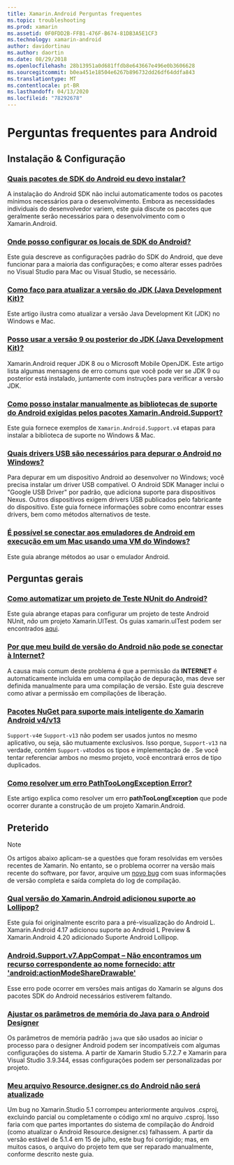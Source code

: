 ```yaml
---
title: Xamarin.Android Perguntas frequentes
ms.topic: troubleshooting
ms.prod: xamarin
ms.assetid: 0F0FDD2B-FFB1-476F-B674-81DB3A5E1CF3
ms.technology: xamarin-android
author: davidortinau
ms.author: daortin
ms.date: 08/29/2018
ms.openlocfilehash: 28b13951a0d681ffdb8e643667e496e0b3606628
ms.sourcegitcommit: b0ea451e18504e6267b896732dd26df64ddfa843
ms.translationtype: MT
ms.contentlocale: pt-BR
ms.lasthandoff: 04/13/2020
ms.locfileid: "78292678"
---
```

# <a name="android-frequently-asked-questions"></a>Perguntas frequentes para Android

## <a name="installation--setup"></a>Instalação & Configuração

### <a name="which-android-sdk-packages-should-i-install"></a>[Quais pacotes de SDK do Android eu devo instalar?](install-android-sdk-packages.md)

A instalação do Android SDK não inclui automaticamente todos os pacotes mínimos necessários para o desenvolvimento. Embora as necessidades individuais do desenvolvedor variem, este guia discute os pacotes que geralmente serão necessários para o desenvolvimento com o Xamarin.Android.

### <a name="where-can-i-set-my-android-sdk-locations"></a>[Onde posso configurar os locais de SDK do Android?](android-sdk-location.md)

Este guia descreve as configurações padrão do SDK do Android, que deve funcionar para a maioria das configurações; e como alterar esses padrões no Visual Studio para Mac ou Visual Studio, se necessário.

### <a name="how-do-i-update-the-java-development-kit-jdk-version"></a>[Como faço para atualizar a versão do JDK (Java Development Kit)?](update-jdk.md)

Este artigo ilustra como atualizar a versão Java Development Kit (JDK) no Windows e Mac.

### <a name="can-i-use-java-development-kit-jdk-version-9-or-later"></a>[Posso usar a versão 9 ou posterior do JDK (Java Development Kit)?](jdk9-errors.md)

Xamarin.Android requer JDK 8 ou o Microsoft Mobile OpenJDK. Este artigo lista algumas mensagens de erro comuns que você pode ver se JDK 9 ou posterior está instalado, juntamente com instruções para verificar a versão JDK.

### <a name="how-can-i-manually-install-the-android-support-libraries-required-by-the-xamarinandroidsupport-packages"></a>[Como posso instalar manualmente as bibliotecas de suporte do Android exigidas pelos pacotes Xamarin.Android.Support?](install-android-support-library.md)

Este guia fornece exemplos de `Xamarin.Android.Support.v4` etapas para instalar a biblioteca de suporte no Windows & Mac.

### <a name="what-usb-drivers-do-i-need-to-debug-android-on-windows"></a>[Quais drivers USB são necessários para depurar o Android no Windows?](android-drivers-debug-windows.md)

Para depurar em um dispositivo Android ao desenvolver no Windows; você precisa instalar um driver USB compatível. O Android SDK Manager inclui o "Google USB Driver" por padrão, que adiciona suporte para dispositivos Nexus.
Outros dispositivos exigem drivers USB publicados pelo fabricante do dispositivo. Este guia fornece informações sobre como encontrar esses drivers, bem como métodos alternativos de teste.

### <a name="is-it-possible-to-connect-to-android-emulators-running-on-a-mac-from-a-windows-vm"></a>[É possível se conectar aos emuladores de Android em execução em um Mac usando uma VM do Windows?](connect-android-emulator-mac-windows.md)

Este guia abrange métodos ao usar o emulador Android.

## <a name="general-questions"></a>Perguntas gerais

### <a name="how-do-i-automate-an-android-nunit-test-project"></a>[Como automatizar um projeto de Teste NUnit do Android?](automate-android-nunit-test.md)

Este guia abrange etapas para configurar um projeto de teste Android NUnit, _não_ um projeto Xamarin.UITest. Os guias xamarin.uITest podem ser encontrados [aqui](/appcenter/test-cloud/preparing-for-upload).

### <a name="why-cant-my-android-release-build-connect-to-the-internet"></a>[Por que meu build de versão do Android não pode se conectar à Internet?](android-internet.md)

A causa mais comum deste problema é que a permissão da **INTERNET** é automaticamente incluída em uma compilação de depuração, mas deve ser definida manualmente para uma compilação de versão. Este guia descreve como ativar a permissão em compilações de liberação.

### <a name="smarter-xamarin-android-support-v4--v13-nuget-packages"></a>[Pacotes NuGet para suporte mais inteligente do Xamarin Android v4/v13](android-support-v4v13-libraries.md)

`Support-v4`e `Support-v13` não podem ser usados juntos no mesmo aplicativo, ou seja, são mutuamente exclusivos. Isso porque, `Support-v13` na verdade, contém `Support-v4`todos os tipos e implementação de . Se você tentar referenciar ambos no mesmo projeto, você encontrará erros de tipo duplicados.

### <a name="how-do-i-resolve-a-pathtoolongexception-error"></a>[Como resolver um erro PathTooLongException Error?](path-too-long-exception.md)

Este artigo explica como resolver um erro **pathTooLongException** que pode ocorrer durante a construção de um projeto Xamarin.Android.

## <a name="deprecated"></a>Preterido

> [!NOTE]
> Os artigos abaixo aplicam-se a questões que foram resolvidas em versões recentes de Xamarin. No entanto, se o problema ocorrer na versão mais recente do software, por favor, arquive um [novo bug](~/cross-platform/troubleshooting/questions/howto-file-bug.md) com suas informações de versão completa e saída completa do log de compilação.

### <a name="what-version-of-xamarinandroid-added-lollipop-support"></a>[Qual versão do Xamarin.Android adicionou suporte ao Lollipop?](xa-lollipop.md)

Este guia foi originalmente escrito para a pré-visualização do Android L. Xamarin.Android 4.17 adicionou suporte ao Android L Preview & Xamarin.Android 4.20 adicionado Suporte Android Lollipop.

### <a name="androidsupportv7appcompat---no-resource-found-that-matches-the-given-name-attr-androidactionmodesharedrawable"></a>[Android.Support.v7.AppCompat – Não encontramos um recurso correspondente ao nome fornecido: attr 'android:actionModeShareDrawable'](missing-action-mode-share-drawable.md)

Esse erro pode ocorrer em versões mais antigas do Xamarin se alguns dos pacotes SDK do Android necessários estiverem faltando.

### <a name="adjusting-java-memory-parameters-for-the-android-designer"></a>[Ajustar os parâmetros de memória do Java para o Android Designer](android-designer-java-memory.md)

Os parâmetros de memória padrão `java` que são usados ao iniciar o processo para o designer Android podem ser incompatíveis com algumas configurações do sistema. A partir de Xamarin Studio 5.7.2.7 e Xamarin para Visual Studio 3.9.344, essas configurações podem ser personalizadas por projeto.

### <a name="my-android-resourcedesignercs-file-will-not-update"></a>[Meu arquivo Resource.designer.cs do Android não será atualizado](resource-designer-wont-update.md)

Um bug no Xamarin.Studio 5.1 corrompeu anteriormente arquivos .csproj, excluindo parcial ou completamente o código xml no arquivo .csproj. Isso faria com que partes importantes do sistema de compilação do Android (como atualizar o Android Resource.designer.cs) falhassem. A partir da versão estável de 5.1.4 em 15 de julho, este bug foi corrigido; mas, em muitos casos, o arquivo do projeto tem que ser reparado manualmente, conforme descrito neste guia.
